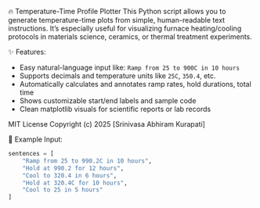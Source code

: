 🔥 Temperature-Time Profile Plotter
This Python script allows you to generate temperature-time plots from simple, human-readable text instructions. It’s especially useful for visualizing furnace heating/cooling protocols in materials science, ceramics, or thermal treatment experiments. 

✨ Features:
- Easy natural-language input like: `Ramp from 25 to 900C in 10 hours`
- Supports decimals and temperature units like `25C`, `350.4`, etc.
- Automatically calculates and annotates ramp rates, hold durations, total time
- Shows customizable start/end labels and sample code
- Clean matplotlib visuals for scientific reports or lab records


MIT License
Copyright (c) 2025 [Srinivasa Abhiram Kurapati]

📌 Example Input:
```python
sentences = [
    "Ramp from 25 to 990.2C in 10 hours",
    "Hold at 990.2 for 12 hours",
    "Cool to 320.4 in 6 hours",
    "Hold at 320.4C for 10 hours",
    "Cool to 25 in 5 hours"
]

